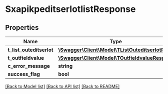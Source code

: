 # SxapikpeditserlotlistResponse

## Properties
Name | Type | Description | Notes
------------ | ------------- | ------------- | -------------
**t_list_outeditserlot** | [**\Swagger\Client\Model\TListOuteditserlotResp**](TListOuteditserlotResp.md) |  | [optional] 
**t_outfieldvalue** | [**\Swagger\Client\Model\TOutfieldvalueResp**](TOutfieldvalueResp.md) |  | [optional] 
**c_error_message** | **string** |  | [optional] 
**success_flag** | **bool** |  | [optional] 

[[Back to Model list]](../README.md#documentation-for-models) [[Back to API list]](../README.md#documentation-for-api-endpoints) [[Back to README]](../README.md)


